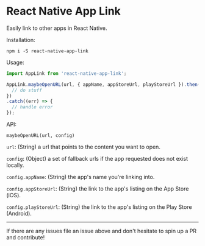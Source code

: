 # React Native App Link
Easily link to other apps in React Native.

Installation:

`npm i -S react-native-app-link`

Usage:

```javascript
import AppLink from 'react-native-app-link';

AppLink.maybeOpenURL(url, { appName, appStoreUrl, playStoreUrl }).then(() => {
  // do stuff
})
.catch((err) => {
  // handle error
});
```

API:

`maybeOpenURL(url, config)`

`url`: (String) a url that points to the content you want to open.

`config`: (Object) a set of fallback urls if the app requested does not exist locally.

`config.appName`: (String) the app's name you're linking into.

`config.appStoreUrl`: (String) the link to the app's listing on the App Store (iOS).

`config.playStoreUrl`: (String) the link to the app's listing on the Play Store (Android).

---

If there are any issues file an issue above and don't hesitate to spin up a PR and contribute!
